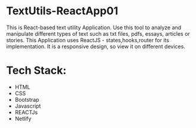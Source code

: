 # TextUtils-ReactApp01
This is React-based text utility Application. Use this tool to analyze and manipulate different types of text such as txt files, pdfs, essays, articles or stories.
This Application uses ReactJS - states,hooks,router for its implementation. It is a responsive design, so view it on different devices.

# Tech Stack:
* HTML
* CSS
* Bootstrap
* Javascript
* REACTJs
* Netlify
